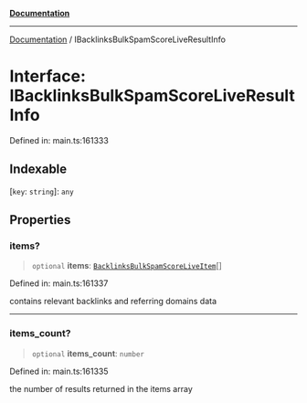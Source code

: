 [**Documentation**](../README.md)

***

[Documentation](../README.md) / IBacklinksBulkSpamScoreLiveResultInfo

# Interface: IBacklinksBulkSpamScoreLiveResultInfo

Defined in: main.ts:161333

## Indexable

\[`key`: `string`\]: `any`

## Properties

### items?

> `optional` **items**: [`BacklinksBulkSpamScoreLiveItem`](../classes/BacklinksBulkSpamScoreLiveItem.md)[]

Defined in: main.ts:161337

contains relevant backlinks and referring domains data

***

### items\_count?

> `optional` **items\_count**: `number`

Defined in: main.ts:161335

the number of results returned in the items array
